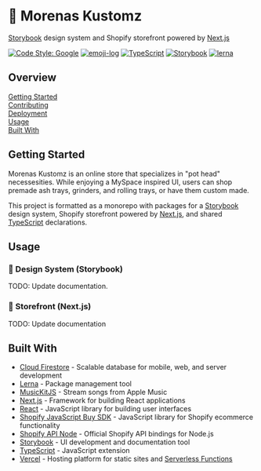# 🚧 Morenas Kustomz

[Storybook][8] design system and Shopify storefront powered by [Next.js][4]

[![Code Style: Google](https://img.shields.io/badge/code%20style-google-blueviolet.svg)](https://github.com/google/gts)
[![emoji-log](https://cdn.rawgit.com/ahmadawais/stuff/ca97874/emoji-log/non-flat-round.svg)](https://github.com/ahmadawais/Emoji-Log/)
[![TypeScript](https://badgen.net/badge/-/typescript?icon=typescript&label)](https://www.typescriptlang.org/)
[![Storybook](https://cdn.jsdelivr.net/gh/storybookjs/brand@master/badge/badge-storybook.svg)](https://storybook.js.org/)
[![lerna](https://img.shields.io/badge/maintained%20with-lerna-cc00ff.svg)](https://lerna.js.org/)

## Overview

[Getting Started](#getting-started)  
[Contributing](docs/CONTRIBUTING.md)  
[Deployment](docs/DEPLOYMENT.md)  
[Usage](#usage)  
[Built With](#built-with)

## Getting Started

Morenas Kustomz is an online store that specializes in "pot head" necessesities.
While enjoying a MySpace inspired UI, users can shop premade ash trays,
grinders, and rolling trays, or have them custom made.

This project is formatted as a monorepo with packages for a [Storybook][8]
design system, Shopify storefront powered by [Next.js][4], and shared
[TypeScript][9] declarations.

## Usage

### 🚧 Design System (Storybook)

TODO: Update documentation.

### 🚧 Storefront (Next.js)

TODO: Update documentation

## Built With

- [Cloud Firestore][1] - Scalable database for mobile, web, and server
  development
- [Lerna][2] - Package management tool
- [MusicKitJS][3] - Stream songs from Apple Music
- [Next.js][4] - Framework for building React applications
- [React][5] - JavaScript library for building user interfaces
- [Shopify JavaScript Buy SDK][6] - JavaScript library for Shopify ecommerce
  functionality
- [Shopify API Node][7] - Official Shopify API bindings for Node.js
- [Storybook][8] - UI development and documentation tool
- [TypeScript][9] - JavaScript extension
- [Vercel][10] - Hosting platform for static sites and [Serverless
  Functions][11]

[1]: https://firebase.google.com/docs/firestore
[2]: https://lerna.js.org/
[3]: https://developer.apple.com/documentation/musickitjs/
[4]: https://nextjs.org/
[5]: https://reactjs.org/
[6]: https://shopify.github.io/js-buy-sdk/index.html
[7]: https://github.com/MONEI/Shopify-api-node
[8]: https://storybook.js.org/
[9]: https://www.typescriptlang.org/
[10]: https://vercel.com/
[11]: https://vercel.com/docs/v2/serverless-functions/introduction
